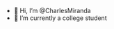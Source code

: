 - 👋 Hi, I’m @CharlesMiranda
- 🌱 I’m currently a college student

<!---
CharlesMiranda13/CharlesMiranda13 is a ✨ special ✨ repository because its `README.md` (this file) appears on your GitHub profile.
You can click the Preview link to take a look at your changes.
--->
